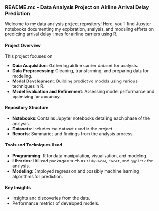 ### README.md - Data Analysis Project on Airline Arrival Delay Prediction

Welcome to my data analysis project repository! Here, you'll find Jupyter notebooks documenting my exploration, analysis, and modeling efforts on predicting arrival delay times for airline carriers using R.

#### Project Overview
This project focuses on:
- **Data Acquisition**: Gathering airline carrier dataset for analysis.
- **Data Preprocessing**: Cleaning, transforming, and preparing data for modeling.
- **Model Development**: Building predictive models using various techniques in R.
- **Model Evaluation and Refinement**: Assessing model performance and optimizing for accuracy.

#### Repository Structure
- **Notebooks**: Contains Jupyter notebooks detailing each phase of the analysis.
- **Datasets**: Includes the dataset used in the project.
- **Reports**: Summaries and findings from the analysis process.

#### Tools and Techniques Used
- **Programming**: R for data manipulation, visualization, and modeling.
- **Libraries**: Utilized packages such as `tidyverse`, `caret`, and `ggplot2` for analysis.
- **Modeling**: Employed regression and possibly machine learning algorithms for prediction.

#### Key Insights
- Insights and discoveries from the data.
- Performance metrics of developed models.



